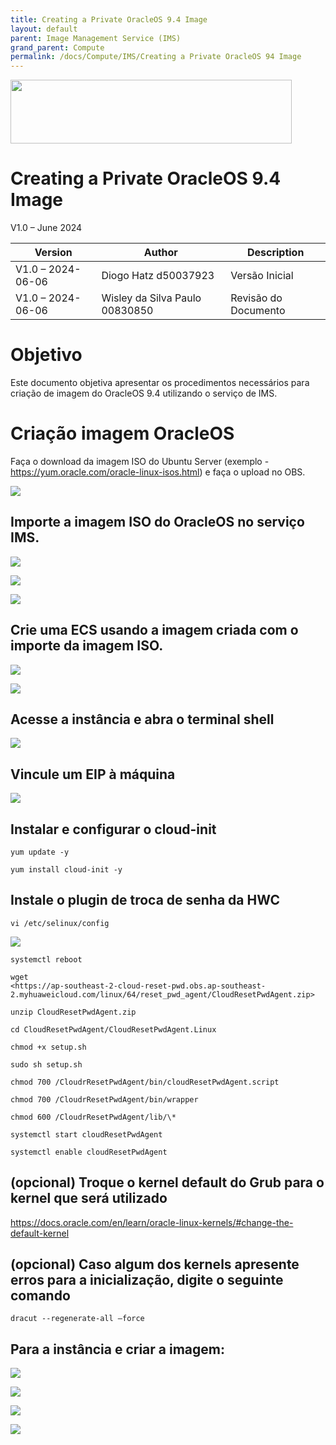 ```yaml
---
title: Creating a Private OracleOS 9.4 Image
layout: default
parent: Image Management Service (IMS)
grand_parent: Compute
permalink: /docs/Compute/IMS/Creating a Private OracleOS 94 Image
---
```

<img width="450px" height="102px" src="https://console-static.huaweicloud.com/static/authui/20210202115135/public/custom/images/logo-en.svg">

# Creating a Private OracleOS 9.4 Image

V1.0 – June 2024

| **Version**       | **Author**                     | **Description**      |
| ----------------- | ------------------------------ | -------------------- |
| V1.0 – 2024-06-06 | Diogo Hatz d50037923           | Versão Inicial       |
| V1.0 – 2024-06-06 | Wisley da Silva Paulo 00830850 | Revisão do Documento |

# Objetivo

Este documento objetiva apresentar os procedimentos necessários para
criação de imagem do OracleOS 9.4 utilizando o serviço de IMS.

# Criação imagem OracleOS
    
Faça o download da imagem ISO do Ubuntu Server (exemplo - <https://yum.oracle.com/oracle-linux-isos.html>) e faça o upload no OBS.

![](/huaweicloud-knowledge-base/assets/images/ECS-Private-OracleOS-9.4-Image/media/image3.png)

## Importe a imagem ISO do OracleOS no serviço IMS.

![](/huaweicloud-knowledge-base/assets/images/ECS-Private-OracleOS-9.4-Image/media/image4.png)

![](/huaweicloud-knowledge-base/assets/images/ECS-Private-OracleOS-9.4-Image/media/image5.png)

![](/huaweicloud-knowledge-base/assets/images/ECS-Private-OracleOS-9.4-Image/media/image6.png)

## Crie uma ECS usando a imagem criada com o importe da imagem ISO. 

![](/huaweicloud-knowledge-base/assets/images/ECS-Private-OracleOS-9.4-Image/media/image7.png)

![](/huaweicloud-knowledge-base/assets/images/ECS-Private-OracleOS-9.4-Image/media/image8.png)

## Acesse a instância e abra o terminal shell

![](/huaweicloud-knowledge-base/assets/images/ECS-Private-OracleOS-9.4-Image/media/image9.png)

## Vincule um EIP à máquina

![](/huaweicloud-knowledge-base/assets/images/ECS-Private-OracleOS-9.4-Image/media/image10.png)

## Instalar e configurar o cloud-init

```shell
yum update -y

yum install cloud-init -y
```

## Instale o plugin de troca de senha da HWC

```shell
vi /etc/selinux/config
```

![](/huaweicloud-knowledge-base/assets/images/ECS-Private-OracleOS-9.4-Image/media/image11.png)

```shell
systemctl reboot

wget
<https://ap-southeast-2-cloud-reset-pwd.obs.ap-southeast-2.myhuaweicloud.com/linux/64/reset_pwd_agent/CloudResetPwdAgent.zip>

unzip CloudResetPwdAgent.zip

cd CloudResetPwdAgent/CloudResetPwdAgent.Linux

chmod +x setup.sh

sudo sh setup.sh

chmod 700 /CloudrResetPwdAgent/bin/cloudResetPwdAgent.script

chmod 700 /CloudrResetPwdAgent/bin/wrapper

chmod 600 /CloudrResetPwdAgent/lib/\*

systemctl start cloudResetPwdAgent

systemctl enable cloudResetPwdAgent
```

## (opcional) Troque o kernel default do Grub para o kernel que será utilizado

<https://docs.oracle.com/en/learn/oracle-linux-kernels/#change-the-default-kernel>

## (opcional) Caso algum dos kernels apresente erros para a inicialização, digite o seguinte comando

```shell
dracut --regenerate-all –force
```

## Para a instância e criar a imagem:

![](/huaweicloud-knowledge-base/assets/images/ECS-Private-OracleOS-9.4-Image/media/image12.png)

![](/huaweicloud-knowledge-base/assets/images/ECS-Private-OracleOS-9.4-Image/media/image13.png)

![](/huaweicloud-knowledge-base/assets/images/ECS-Private-OracleOS-9.4-Image/media/image14.png)

![](/huaweicloud-knowledge-base/assets/images/ECS-Private-OracleOS-9.4-Image/media/image15.png)
